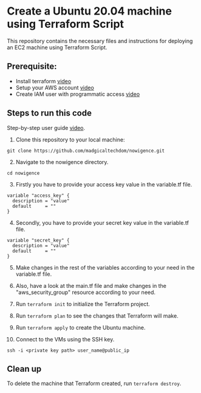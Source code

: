 # Create a Ubuntu 20.04 machine using Terraform Script

This repository contains the necessary files and instructions for deploying an EC2 machine using Terraform Script.

## Prerequisite:

- Install terraform [video](https://www.youtube.com/watch?v=Cn6xYf0QJME&t=8s)
- Setup your AWS account [video](https://www.youtube.com/watch?v=XhW17g73fvY&t=357s)
- Create IAM user with programmatic access  [video](https://www.youtube.com/watch?v=Xx_-IA9qnuI)


## Steps to run this code

Step-by-step user guide [video](https://drive.google.com/file/d/1fRf1p3izDl-JJuWF7npu99SSbUkXNFl2/view?usp=drive_link).

1. Clone this repository to your local machine:

```
git clone https://github.com/madgicaltechdom/nowigence.git
```

2. Navigate to the nowigence directory.

```
cd nowigence
```

3. Firstly you have to provide your access key value in the variable.tf file.
    
```
variable "access_key" {
  description = "value"
  default     = ""
}
```

4. Secondly, you have to provide your secret key value in the variable.tf file.

```
variable "secret_key" {
  description = "value"
  default     = ""
}
```

5. Make changes in the rest of the variables according to your need in the variable.tf file.

6. Also, have a look at the main.tf file and make changes in the "aws_security_group" resource according to your need.

7. Run `terraform init` to initialize the Terraform project.

8. Run `terraform plan` to see the changes that Terraform will make.

9. Run `terraform apply` to create the Ubuntu machine.

10. Connect to the VMs using the SSH key.

```
ssh -i <private key path> user_name@public_ip
```

## Clean up

To delete the machine that Terraform created, run `terraform destroy`.
